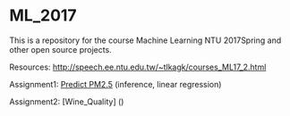 ML_2017
 ===
This is a repository for the course Machine Learning NTU 2017Spring and other open source projects.

Resources: http://speech.ee.ntu.edu.tw/~tlkagk/courses_ML17_2.html



Assignment1: [Predict PM2.5](https://github.com/Jsonghh/ML_2017/tree/master/Assignment1_Predict_PM2.5) (inference, linear regression)

Assignment2: [Wine_Quality] ()
